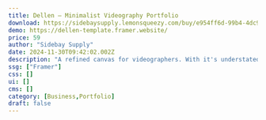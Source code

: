 ```yaml
---
title: Dellen — Minimalist Videography Portfolio
download: https://sidebaysupply.lemonsqueezy.com/buy/e954ff6d-99b4-4dc9-8e18-c965fe096f2f
demo: https://dellen-template.framer.website/
price: 59
author: "Sidebay Supply"
date: 2024-11-30T09:42:02.002Z
description: "A refined canvas for videographers. With it's understated charm, Dellen transforms your portfolio into a captivating visual narrative. Let your images shine in a minimalist showcase that speaks volumes."
ssg: ["Framer"]
css: []
ui: []
cms: []
category: [Business,Portfolio]
draft: false
---
```


